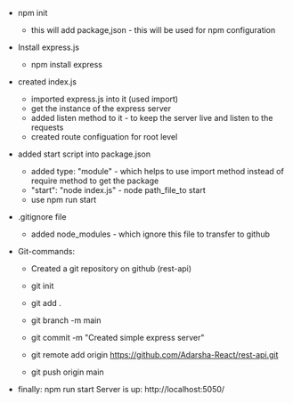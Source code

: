 - npm init
  - this will add package,json - this will be used for npm configuration
- Install express.js

  - npm install express

- created index.js
  - imported express.js into it (used import)
  - get the instance of the express server
  - added listen method to it - to keep the server live and listen to the requests
  - created route configuation for root level
- added start script into package.json

  - added type: "module" - which helps to use import method instead of require method to get the package
  - "start": "node index.js" - node path_file_to start
  - use npm run start

- .gitignore file

  - added node_modules - which ignore this file to transfer to github

- Git-commands:

  - Created a git repository on github (rest-api)

  - git init
  - git add .
  - git branch -m main
  - git commit -m "Created simple express server"
  - git remote add origin https://github.com/Adarsha-React/rest-api.git
  - git push origin main

- finally: npm run start
  Server is up: http://localhost:5050/
